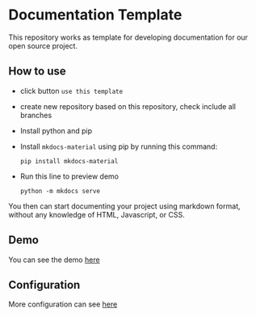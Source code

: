 # Documentation Template
This repository works as template for developing documentation for our open source project.

## How to use
- click button `use this template`
- create new repository based on this repository, check include all branches
- Install python and pip
- Install `mkdocs-material` using pip by running this command:

  ```
  pip install mkdocs-material
  ```
- Run this line to preview demo

  ```
  python -m mkdocs serve
  ```

You then can start documenting your project using markdown format, without any knowledge of HTML, Javascript, or CSS.

## Demo
You can see the demo [here](https://telkomdev.github.io/documentation-template)

## Configuration
More configuration can see [here](https://squidfunk.github.io/mkdocs-material/)
